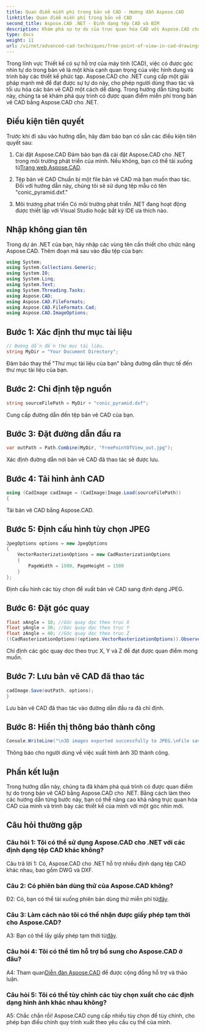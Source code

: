 ```yaml
---
title: Quan điểm miễn phí trong bản vẽ CAD - Hướng dẫn Aspose.CAD
linktitle: Quan điểm miễn phí trong bản vẽ CAD
second_title: Aspose.CAD .NET - Định dạng tệp CAD và BIM
description: Khám phá sự tự do của trực quan hóa CAD với Aspose.CAD cho .NET. Hãy làm theo hướng dẫn từng bước của chúng tôi để có quan điểm độc đáo.
type: docs
weight: 11
url: /vi/net/advanced-cad-techniques/free-point-of-view-in-cad-drawings/
---
```

Trong lĩnh vực Thiết kế có sự hỗ trợ của máy tính (CAD), việc có được góc nhìn tự do trong bản vẽ là một khía cạnh quan trọng của việc hình dung và trình bày các thiết kế phức tạp. Aspose.CAD cho .NET cung cấp một giải pháp mạnh mẽ để đạt được sự tự do này, cho phép người dùng thao tác và tối ưu hóa các bản vẽ CAD một cách dễ dàng. Trong hướng dẫn từng bước này, chúng ta sẽ khám phá quy trình có được quan điểm miễn phí trong bản vẽ CAD bằng Aspose.CAD cho .NET.

## Điều kiện tiên quyết

Trước khi đi sâu vào hướng dẫn, hãy đảm bảo bạn có sẵn các điều kiện tiên quyết sau:

1. Cài đặt Aspose.CAD
 Đảm bảo bạn đã cài đặt Aspose.CAD cho .NET trong môi trường phát triển của mình. Nếu không, bạn có thể tải xuống từ[Trang web Aspose.CAD](https://releases.aspose.com/cad/net/).

2. Tệp bản vẽ CAD
Chuẩn bị một file bản vẽ CAD mà bạn muốn thao tác. Đối với hướng dẫn này, chúng tôi sẽ sử dụng tệp mẫu có tên "conic_pyramid.dxf."

3. Môi trương phat triển
Có môi trường phát triển .NET đang hoạt động được thiết lập với Visual Studio hoặc bất kỳ IDE ưa thích nào.

## Nhập không gian tên

Trong dự án .NET của bạn, hãy nhập các vùng tên cần thiết cho chức năng Aspose.CAD. Thêm đoạn mã sau vào đầu tệp của bạn:

```csharp
using System;
using System.Collections.Generic;
using System.IO;
using System.Linq;
using System.Text;
using System.Threading.Tasks;
using Aspose.CAD;
using Aspose.CAD.FileFormats;
using Aspose.CAD.FileFormats.Cad;
using Aspose.CAD.ImageOptions;
```


## Bước 1: Xác định thư mục tài liệu

```csharp
// Đường dẫn đến thư mục tài liệu.
string MyDir = "Your Document Directory";
```

Đảm bảo thay thế "Thư mục tài liệu của bạn" bằng đường dẫn thực tế đến thư mục tài liệu của bạn.

## Bước 2: Chỉ định tệp nguồn

```csharp
string sourceFilePath = MyDir + "conic_pyramid.dxf";
```

Cung cấp đường dẫn đến tệp bản vẽ CAD của bạn.

## Bước 3: Đặt đường dẫn đầu ra

```csharp
var outPath = Path.Combine(MyDir, "FreePointOfView_out.jpg");
```

Xác định đường dẫn nơi bản vẽ CAD đã thao tác sẽ được lưu.

## Bước 4: Tải hình ảnh CAD

```csharp
using (CadImage cadImage = (CadImage)Image.Load(sourceFilePath))
{
```

Tải bản vẽ CAD bằng Aspose.CAD.

## Bước 5: Định cấu hình tùy chọn JPEG

```csharp
JpegOptions options = new JpegOptions
{
    VectorRasterizationOptions = new CadRasterizationOptions
    {
        PageWidth = 1500, PageHeight = 1500
    }
};
```

Định cấu hình các tùy chọn để xuất bản vẽ CAD sang định dạng JPEG.

## Bước 6: Đặt góc quay

```csharp
float xAngle = 10; //Góc quay dọc theo trục X
float yAngle = 30; //Góc quay dọc theo trục Y
float zAngle = 40; //Góc quay dọc theo trục Z
((CadRasterizationOptions)(options.VectorRasterizationOptions)).ObserverPoint = new ObserverPoint(xAngle, yAngle, zAngle);
```

Chỉ định các góc quay dọc theo trục X, Y và Z để đạt được quan điểm mong muốn.

## Bước 7: Lưu bản vẽ CAD đã thao tác

```csharp
cadImage.Save(outPath, options);
}
```

Lưu bản vẽ CAD đã thao tác vào đường dẫn đầu ra đã chỉ định.

## Bước 8: Hiển thị thông báo thành công

```csharp
Console.WriteLine("\n3D images exported successfully to JPEG.\nFile saved at " + outPath);
```

Thông báo cho người dùng về việc xuất hình ảnh 3D thành công.

## Phần kết luận

Trong hướng dẫn này, chúng ta đã khám phá quá trình có được quan điểm tự do trong bản vẽ CAD bằng Aspose.CAD cho .NET. Bằng cách làm theo các hướng dẫn từng bước này, bạn có thể nâng cao khả năng trực quan hóa CAD của mình và trình bày các thiết kế của mình với một góc nhìn mới.


## Câu hỏi thường gặp

### Câu hỏi 1: Tôi có thể sử dụng Aspose.CAD cho .NET với các định dạng tệp CAD khác không?

Câu trả lời 1: Có, Aspose.CAD cho .NET hỗ trợ nhiều định dạng tệp CAD khác nhau, bao gồm DWG và DXF.

### Câu 2: Có phiên bản dùng thử của Aspose.CAD không?

 Đ2: Có, bạn có thể tải xuống phiên bản dùng thử miễn phí từ[đây](https://releases.aspose.com/).

### Câu 3: Làm cách nào tôi có thể nhận được giấy phép tạm thời cho Aspose.CAD?

 A3: Bạn có thể lấy giấy phép tạm thời từ[đây](https://purchase.aspose.com/temporary-license/).

### Câu hỏi 4: Tôi có thể tìm hỗ trợ bổ sung cho Aspose.CAD ở đâu?

 A4: Tham quan[Diễn đàn Aspose.CAD](https://forum.aspose.com/c/cad/19) để được cộng đồng hỗ trợ và thảo luận.

### Câu hỏi 5: Tôi có thể tùy chỉnh các tùy chọn xuất cho các định dạng hình ảnh khác nhau không?

A5: Chắc chắn rồi! Aspose.CAD cung cấp nhiều tùy chọn để tùy chỉnh, cho phép bạn điều chỉnh quy trình xuất theo yêu cầu cụ thể của mình.